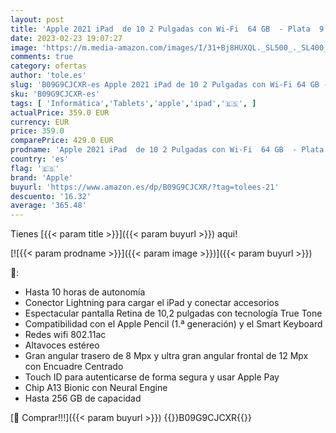 ```yaml
---
layout: post
title: 'Apple 2021 iPad  de 10 2 Pulgadas con Wi-Fi  64 GB  - Plata  9.ª generación '
date: 2023-02-23 19:07:27
image: 'https://m.media-amazon.com/images/I/31+Bj8HUXQL._SL500_._SL400_.jpg'
comments: true
category: ofertas
author: 'tole.es'
slug: 'B09G9CJCXR-es Apple 2021 iPad de 10 2 Pulgadas con Wi-Fi 64 GB - Plata...'
sku: 'B09G9CJCXR-es'
tags: [ 'Informática','Tablets','apple','ipad','🇪🇸', ]
actualPrice: 359.0 EUR
currency: EUR
price: 359.0
comparePrice: 429.0 EUR
prodname: 'Apple 2021 iPad  de 10 2 Pulgadas con Wi-Fi  64 GB  - Plata  9.ª generación '
country: 'es'
flag: '🇪🇸'
brand: 'Apple'
buyurl: 'https://www.amazon.es/dp/B09G9CJCXR/?tag=tolees-21'
descuento: '16.32'
average: '365.48'
---
```


Tienes [{{< param title >}}]({{< param buyurl >}}) aqui!

[![{{< param prodname >}}]({{< param image >}})]({{< param buyurl >}})

🔎:

- Hasta 10 horas de autonomía
- Conector Lightning para cargar el iPad y conectar accesorios
- Espectacular pantalla Retina de 10,2 pulgadas con tecnología True Tone
- Compatibilidad con el Apple Pencil (1.ª generación) y el Smart Keyboard
- Redes wifi 802.11ac
- Altavoces estéreo
- Gran angular trasero de 8 Mpx y ultra gran angular frontal de 12 Mpx con Encuadre Centrado
- Touch ID para autenticarse de forma segura y usar Apple Pay
- Chip A13 Bionic con Neural Engine
- Hasta 256 GB de capacidad

[🛒 Comprar!!!]({{< param buyurl >}})
{{<world>}}B09G9CJCXR{{</world>}}
